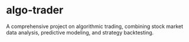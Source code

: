 # algo-trader
A comprehensive project on algorithmic trading, combining stock market data analysis, predictive modeling, and strategy backtesting.
